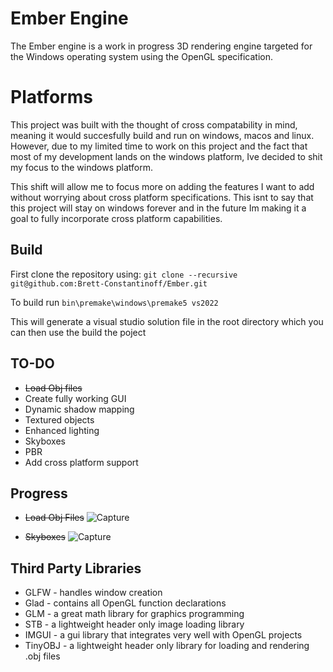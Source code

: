 # Ember Engine
 The Ember engine is a work in progress 3D rendering engine targeted for the Windows operating system using the OpenGL specification. 

 # Platforms
 This project was built with the thought of cross compatability in mind, meaning it would succesfully build and run 
 on windows, macos and linux. However, due to my limited time to work on this project and the fact that most of my 
 development lands on the windows platform, Ive decided to shit my focus to the windows platform. 

 This shift will allow me to focus more on adding the features I want to add without worrying about cross 
 platform specifications. This isnt to say that this project will stay on windows forever and in the future Im
 making it a goal to fully incorporate cross platform capabilities.

 ## Build
 First clone the repository using:
 ```git clone --recursive git@github.com:Brett-Constantinoff/Ember.git```
 
 To build run ```bin\premake\windows\premake5 vs2022```

 This will generate a visual studio solution file in the root 
 directory which you can then use the build the poject

## TO-DO
* ~~Load Obj files~~
* Create fully working GUI
* Dynamic shadow mapping
* Textured objects
* Enhanced lighting
* Skyboxes
* PBR
* Add cross platform support

## Progress
* ~~Load Obj Files~~
![Capture](https://user-images.githubusercontent.com/77081808/225159901-6c393698-6e36-41f7-b072-52e6a802ab82.PNG)

* ~~Skyboxes~~
![Capture](https://user-images.githubusercontent.com/77081808/226146545-6890dfc5-ec24-4ba8-a454-ed4a9b92c193.PNG)



## Third Party Libraries
* GLFW - handles window creation
* Glad - contains all OpenGL function declarations
* GLM - a great math library for graphics programming
* STB - a lightweight header only image loading library
* IMGUI - a gui library that integrates very well with OpenGL projects
* TinyOBJ - a lightweight header only library for loading and rendering .obj files
